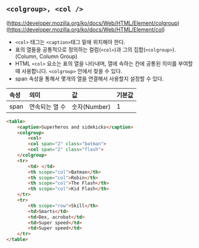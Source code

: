 ## ```<colgroup>, <col />```
(https://developer.mozilla.org/ko/docs/Web/HTML/Element/colgroup)
(https://developer.mozilla.org/ko/docs/Web/HTML/Element/col)

- ```<col>``` 태그는 ```<caption>```태그 밑에 위치해야 한다.
- 표의 열들을 공통적으로 정의하는 컬럼(```<col>```)과 그의 집합(```<colgroup>```). (Column, Column Group)
- HTML ```<col>``` 요소는 표의 열을 나타내며, 열에 속하는 칸에 공통된 의미를 부여할 때 사용합니다. ```<colgroup>``` 안에서 찾을 수 있다.
- span 속성을 통해서 몇개의 열을 연결해서 사용할지 설정할 수 있다.

|속성|의미|값|기본값|
|:--|:--|:--|:--|
|span|연속되는 열 수|숫자(Number)|1|

```html
<table>
    <caption>Superheros and sidekicks</caption>
    <colgroup>
        <col>
        <col span="2" class="batman">
        <col span="2" class="flash">
    </colgroup>
    <tr>
        <td> </td>
        <th scope="col">Batman</th>
        <th scope="col">Robin</th>
        <th scope="col">The Flash</th>
        <th scope="col">Kid Flash</th>
    </tr>
    <tr>
        <th scope="row">Skill</th>
        <td>Smarts</td>
        <td>Dex, acrobat</td>
        <td>Super speed</td>
        <td>Super speed</td>
    </tr>
</table>
```
